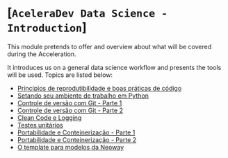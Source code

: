 # [`AceleraDev Data Science - Introduction`]

This module pretends to offer and overview about what will be covered during the Acceleration.

It introduces us on a general data science workflow and presents the tools will be used. Topics are listed below:

* [Princípios de reprodutibilidade e boas práticas de código](https://www.youtube.com/watch?v=A2TLkInUUDQ)
* [Setando seu ambiente de trabalho em Python](https://www.youtube.com/watch?v=10gx94YFlnY)
* [Controle de versão com Git - Parte 1](https://www.youtube.com/watch?v=SLPlRAFM6Bw)
* [Controle de versão com Git - Parte 2](https://www.youtube.com/watch?v=YKdhuZWXPTw)
* [Clean Code e Logging](https://www.youtube.com/watch?v=WqZ5JBWae60)
* [Testes unitários](https://www.youtube.com/watch?v=D13Cw6fnxA0)
* [Portabilidade e Conteinerização - Parte 1](https://youtu.be/pEeo4CcTPn8)
* [Portabilidade e Conteinerização - Parte 2](https://www.youtube.com/watch?v=ICuWUBrc-CE)
* [O template para modelos da Neoway](https://www.youtube.com/watch?v=90DBx3kAoMw)
